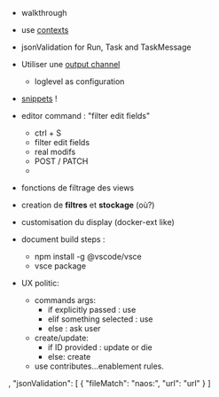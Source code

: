 
- walkthrough
- use [contexts](https://code.visualstudio.com/api/references/when-clause-contexts)

- jsonValidation for Run, Task and TaskMessage
- Utiliser une [output channel](https://code.visualstudio.com/api/references/vscode-api#OutputChannel)
  - loglevel as configuration
- [snippets](https://code.visualstudio.com/api/language-extensions/snippet-guide) ! 
- editor command : "filter edit fields"
  - ctrl + S
  - filter edit fields
  - real modifs
  - POST / PATCH
  - 
- fonctions de filtrage des views
- creation de **filtres** et **stockage** (où?)

- customisation du display (docker-ext like)

- document build steps :
  - npm install -g @vscode/vsce
  - vsce package

- UX politic:
  - commands args:
    - if explicitly passed : use
    - elif something selected : use
    - else : ask user
  - create/update:
    - if ID provided : update or die
    - else: create
  - use contributes...enablement rules.





,
    "jsonValidation": [
      {
        "fileMatch": "naos:",
        "url": "url"
      }
    ]

    